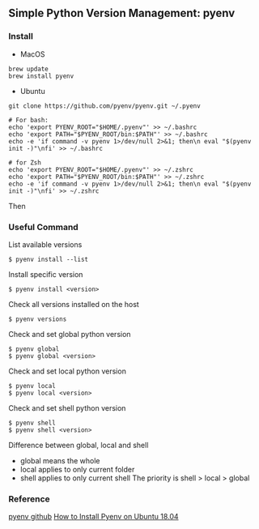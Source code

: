 ## Simple Python Version Management: pyenv

### Install

- MacOS
```shell
brew update
brew install pyenv
```
- Ubuntu
```shell
git clone https://github.com/pyenv/pyenv.git ~/.pyenv

# For bash:
echo 'export PYENV_ROOT="$HOME/.pyenv"' >> ~/.bashrc
echo 'export PATH="$PYENV_ROOT/bin:$PATH"' >> ~/.bashrc
echo -e 'if command -v pyenv 1>/dev/null 2>&1; then\n eval "$(pyenv init -)"\nfi' >> ~/.bashrc

# for Zsh
echo 'export PYENV_ROOT="$HOME/.pyenv"' >> ~/.zshrc
echo 'export PATH="$PYENV_ROOT/bin:$PATH"' >> ~/.zshrc
echo -e 'if command -v pyenv 1>/dev/null 2>&1; then\n eval "$(pyenv init -)"\nfi' >> ~/.zshrc
```

Then

### Useful Command

List available versions
```shell
$ pyenv install --list
```

Install specific version
```shell
$ pyenv install <version>
```

Check all versions installed on the host
```shell
$ pyenv versions
```

Check and set global python version
```shell
$ pyenv global
$ pyenv global <version>
```

Check and set local python version
```shell
$ pyenv local
$ pyenv local <version>
```

Check and set shell python version
```shell
$ pyenv shell
$ pyenv shell <version>
```

Difference between global, local and shell
- global means the whole
- local applies to only current folder
- shell applies to only current shell
The priority is shell > local > global




### Reference
[pyenv github](https://github.com/pyenv/pyenv)
[How to Install Pyenv on Ubuntu 18.04](https://www.liquidweb.com/kb/how-to-install-pyenv-on-ubuntu-18-04/)

